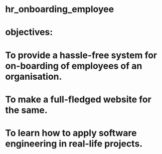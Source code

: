 # hr_onboarding_employee
# objectives:
# To provide a hassle-free system for on-boarding of employees of an organisation.
# To make a full-fledged website for the same.
# To learn how to apply software engineering in real-life projects.